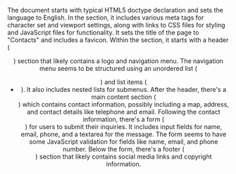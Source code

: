 The document starts with typical HTML5 doctype declaration and sets the language to English.
In the <head> section, it includes various meta tags for character set and viewport settings, along with links to CSS files for styling and JavaScript files for functionality.
It sets the title of the page to "Contacts" and includes a favicon.
Within the <body> section, it starts with a header (<header>) section that likely contains a logo and navigation menu.
The navigation menu seems to be structured using an unordered list (<ul>) and list items (<li>). It also includes nested lists for submenus.
After the header, there's a main content section (<div class="content">) which contains contact information, possibly including a map, address, and contact details like telephone and email.
Following the contact information, there's a form (<form>) for users to submit their inquiries. It includes input fields for name, email, phone, and a textarea for the message.
The form seems to have some JavaScript validation for fields like name, email, and phone number.
Below the form, there's a footer (<footer>) section that likely contains social media links and copyright information.
